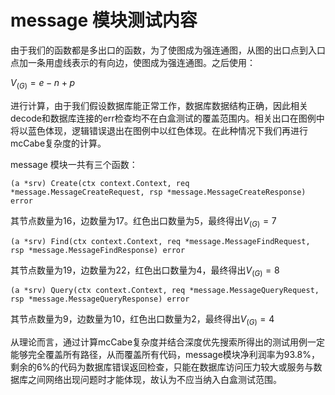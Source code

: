 # message 模块测试内容

由于我们的函数都是多出口的函数，为了使图成为强连通图，从图的出口点到入口点加一条用虚线表示的有向边，使图成为强连通图。之后使用：

$V_{(G)} = e - n + p$

进行计算，由于我们假设数据库能正常工作，数据库数据结构正确，因此相关decode和数据库连接的err检查均不在白盒测试的覆盖范围内。相关出口在图例中将以蓝色体现，逻辑错误退出在图例中以红色体现。在此种情况下我们再进行mcCabe复杂度的计算。

message 模块一共有三个函数：

`(a *srv) Create(ctx context.Context, req *message.MessageCreateRequest, rsp *message.MessageCreateResponse) error`

其节点数量为16，边数量为17。红色出口数量为5，最终得出$V_{(G)} = 7$

`(a *srv) Find(ctx context.Context, req *message.MessageFindRequest, rsp *message.MessageFindResponse) error`

其节点数量为19，边数量为22，红色出口数量为4，最终得出$V_{(G)} = 8$

`(a *srv) Query(ctx context.Context, req *message.MessageQueryRequest, rsp *message.MessageQueryResponse) error`

其节点数量为9，边数量为10，红色出口数量为2，最终得出$V_{(G)} = 4$

从理论而言，通过计算mcCabe复杂度并结合深度优先搜索所得出的测试用例一定能够完全覆盖所有路径，从而覆盖所有代码，message模块净利润率为93.8%，剩余的6%的代码为数据库错误返回检查，只能在数据库访问压力较大或服务与数据库之间网络出现问题时才能体现，故认为不应当纳入白盒测试范围。